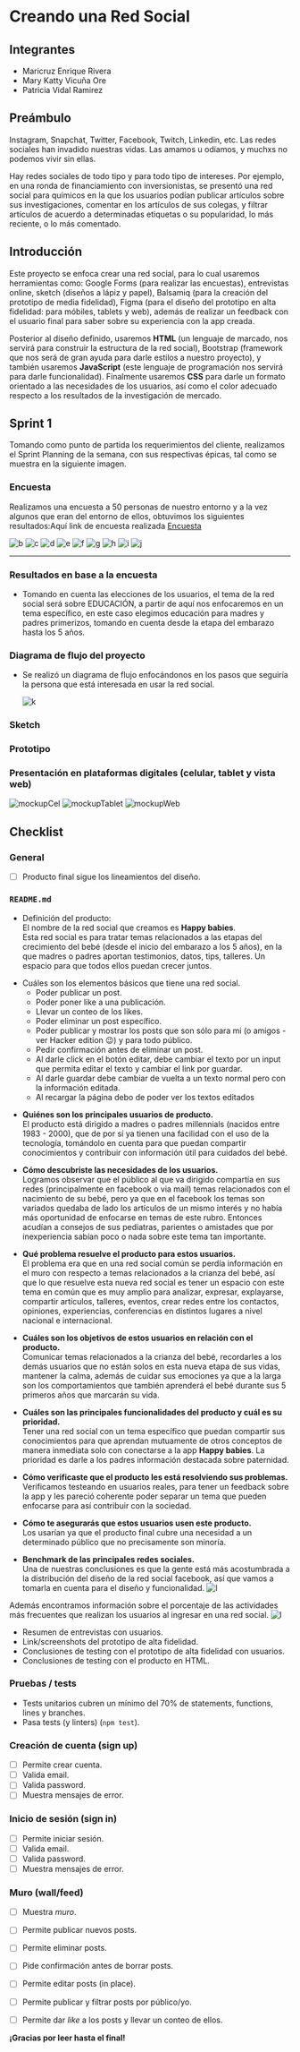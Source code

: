 # Creando una Red Social

## Integrantes

* Maricruz Enrique Rivera
* Mary Katty Vicuña Ore
* Patricia Vidal Ramirez

## Preámbulo

Instagram, Snapchat, Twitter, Facebook, Twitch, Linkedin, etc. Las redes
sociales han invadido nuestras vidas. Las amamos u odiamos, y muchxs no podemos
vivir sin ellas.

Hay redes sociales de todo tipo y para todo tipo de intereses. Por ejemplo,
en una ronda de financiamiento con inversionistas, se presentó una red social
para químicos en la que los usuarios podían publicar artículos sobre sus
investigaciones, comentar en los artículos de sus colegas, y filtrar artículos
de acuerdo a determinadas etiquetas o su popularidad, lo más reciente, o lo
más comentado.


## Introducción

Este proyecto se enfoca crear una red social, para lo cual usaremos 
herramientas como: Google Forms (para realizar las encuestas), entrevistas online, sketch
(diseños a lápiz y papel), Balsamiq (para la creación del prototipo de media fidelidad), Figma (para el diseño del prototipo en alta fidelidad: para móbiles, tablets y web), además de realizar un feedback con el usuario final para saber sobre su experiencia con la app creada.

Posterior al diseño definido, usaremos
**HTML** (un lenguaje de marcado, nos servirá para construir la estructura de la red social),
Bootstrap (framework que nos será de gran ayuda para darle estilos a nuestro proyecto), 
y también usaremos **JavaScript** (este lenguaje de programación nos servirá para darle funcionalidad). Finalmente usaremos **CSS** para darle un formato orientado a las necesidades de los usuarios, así como el color adecuado respecto a los resultados de la investigación de mercado.

## Sprint 1

Tomando como punto de partida los requerimientos del cliente, realizamos el Sprint Planning de la semana, con sus respectivas épicas, tal como se muestra en la siguiente imagen.

### Encuesta 

Realizamos una encuesta a 50 personas de nuestro entorno y a la vez algunos que eran del 
entorno de ellos, obtuvimos los siguientes resultados:Aquí link de encuesta realizada [Encuesta](https://goo.gl/forms/qDz2VB1k2nCl5zp12)

  ![b](image/Screenshot_1.png)
  ![c](image/Screenshot_2.png)
  ![d](image/Screenshot_3.png)
  ![e](image/Screenshot_4.png)
  ![f](image/Screenshot_5.png)
  ![g](image/Screenshot_6.png)
  ![h](image/Screenshot_7.png)
  ![i](image/Screenshot_8.png)
  ![j](image/Screenshot_9.png)

***

### Resultados en base a la encuesta

* Tomando en cuenta las elecciones de los usuarios, el tema de la red social será sobre EDUCACIÓN, a partir de aquí nos enfocaremos en un tema específico, en este caso elegimos educación para madres y padres primerizos, tomando en cuenta desde la etapa del embarazo hasta los 5 años.
  
### Diagrama de flujo del proyecto
  
* Se realizó un diagrama de flujo enfocándonos en los pasos que seguiría la persona que está interesada en usar la red social.

   ![k](image/Screenshot_000.png)

### Sketch


### Prototipo

### Presentación en plataformas digitales (celular, tablet y vista web)
![mockupCel](https://github.com/PatriciaVidal/lim-2018-05-bc-core-pm-socialnetwork/blob/master/image/mockup%20cel.png)
![mockupTablet](https://github.com/PatriciaVidal/lim-2018-05-bc-core-pm-socialnetwork/blob/master/image/mockup%20tablet.png)
![mockupWeb](https://github.com/PatriciaVidal/lim-2018-05-bc-core-pm-socialnetwork/blob/master/image/mockup%20web%20es.png)




## Checklist

### General

* [ ] Producto final sigue los lineamientos del diseño.

### `README.md`

*  Definición del producto:<br>
El nombre de la red social que creamos es **Happy babies**. <br> Esta red social es para tratar temas relacionados a las etapas del crecimiento del bebé (desde el inicio del embarazo a los 5 años), en la que madres o padres aportan testimonios, datos, tips, talleres. Un espacio para que todos ellos puedan crecer juntos.
    
    
  +  Cuáles son los elementos básicos que tiene una red social.<br>
      + Poder publicar un post.
      + Poder poner like a una publicación.
      + Llevar un conteo de los likes.
      + Poder eliminar un post específico.
      + Poder publicar y mostrar los posts que son sólo para mi (o amigos - ver Hacker edition 😉) y para todo público.
      + Pedir confirmación antes de eliminar un post.
      + Al darle click en el botón editar, debe cambiar el texto por un input que permita editar el texto y cambiar el link por guardar.
      + Al darle guardar debe cambiar de vuelta a un texto normal pero con la información editada.
      + Al recargar la página debo de poder ver los textos editados

*  **Quiénes son los principales usuarios de producto.**<br>
El producto está dirigido a madres o padres millennials (nacidos entre 1983 - 2000), que de por sí ya tienen una facilidad con el uso de la tecnología, tomándolo en cuenta para que puedan compartir conocimientos y contribuir con información útil para cuidados del bebé.

*  **Cómo descubriste las necesidades de los usuarios.**<br>
Logramos observar que el público al que va dirigido compartía en sus redes (principalmente en facebook o via mail) temas relacionados con el nacimiento de su bebé, pero ya que en el facebook los temas son variados quedaba de lado los artículos de un mismo interés y no había más oportunidad de enfocarse en temas de este rubro. Entonces acudían a consejos de sus pediatras, parientes o amistades que por inexperiencia sabían poco o nada sobre este tema tan importante.

*  **Qué problema resuelve el producto para estos usuarios.**<br>
El problema era que en una red social común se perdía información en el muro con respecto a temas relacionados a la crianza del bebé, así que lo que resuelve esta nueva red social es tener un espacio con este tema en común que es muy amplio para analizar, expresar, explayarse, compartir artículos, talleres, eventos, crear redes entre los contactos, opiniones, experiencias, conferencias en distintos lugares a nivel nacional e internacional.


*  **Cuáles son los objetivos de estos usuarios en relación con el producto.**<br>
Comunicar temas relacionados a la crianza del bebé, recordarles a los demás usuarios que no están solos en esta nueva etapa de sus vidas, mantener la calma, además de cuidar sus emociones ya que a la larga son los comportamientos que también aprenderá el bebé durante sus 5 primeros años que marcarán su vida.

*  **Cuáles son las principales funcionalidades del producto y cuál es su prioridad.**<br>
Tener una red social con un tema específico que puedan compartir sus conocimientos para que aprendan mutuamente de otros conceptos de manera inmediata solo con conectarse a la app **Happy babies**. La prioridad es darle a los padres información destacada sobre paternidad.

*  **Cómo verificaste que el producto les está resolviendo sus problemas.**<br>
Verificamos testeando en usuarios reales, para tener un feedback sobre la app y les pareció coherente poder separar un tema que pueden enfocarse para así contribuir con la sociedad.

* **Cómo te asegurarás que estos usuarios usen este producto.**<br>
Los usarían ya que el producto final cubre una necesidad a un determinado público que no precisamente son minoría.

*  **Benchmark de las principales redes sociales.**<br>
Una de nuestras conclusiones es que la gente está más acostumbrada a la distribución del diseño de la red social facebook, así que vamos a tomarla en cuenta para el diseño y funcionalidad.
![l](image/porcentajesbenchmark.png)

Además encontramos información sobre el porcentaje de las actividades más frecuentes que realizan los usuarios al ingresar en una red social.
![l](image/porcentajeusoderedes.png)


*  Resumen de entrevistas con usuarios.
*  Link/screenshots del prototipo de alta fidelidad.
*  Conclusiones de testing con el prototipo de alta fidelidad con usuarios.
*  Conclusiones de testing con el producto en HTML.

### Pruebas / tests

*  Tests unitarios cubren un mínimo del 70% de statements, functions, lines y branches.
*  Pasa tests (y linters) (`npm test`).

### Creación de cuenta (sign up)

* [ ] Permite crear cuenta.
* [ ] Valida email.
* [ ] Valida password.
* [ ] Muestra mensajes de error.

### Inicio de sesión (sign in)

* [ ] Permite iniciar sesión.
* [ ] Valida email.
* [ ] Valida password.
* [ ] Muestra mensajes de error.

### Muro (wall/feed)

* [ ] Muestra _muro_.
* [ ] Permite publicar nuevos posts.
* [ ] Permite eliminar posts.
* [ ] Pide confirmación antes de borrar posts.
* [ ] Permite editar posts (in place).
* [ ] Permite publicar y filtrar posts por público/yo.
* [ ] Permite dar _like_ a los posts y llevar un conteo de ellos.


**¡Gracias por leer hasta el final!**
